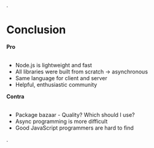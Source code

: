 .<div class="slide">

# Conclusion

**Pro**<br/><br/>

 * Node.js is lightweight and fast
 * All libraries were built from scratch -> asynchronous
 * Same language for client and server
 * Helpful, enthusiastic community

**Contra**<br/><br/>

 * Package bazaar - Quality? Which should I use?
 * Async programming is more difficult
 * Good JavaScript programmers are hard to find

.</div>
